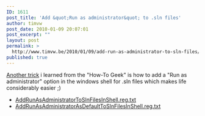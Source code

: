 ```yaml
---
ID: 1611
post_title: 'Add &quot;Run as administrator&quot; to .sln files'
author: timvw
post_date: 2010-01-09 20:07:01
post_excerpt: ""
layout: post
permalink: >
  http://www.timvw.be/2010/01/09/add-run-as-administrator-to-sln-files/
published: true
---
```

<p><a href="http://www.howtogeek.com/howto/windows-vista/add-run-as-administrator-to-any-file-type-in-windows-vista/">Another trick</a> i learned from the "How-To Geek" is how to add a "Run as administrator" option in the windows shell for .sln files which makes life considerably easier ;)</p>

<ul>
<li><a href="http://www.timvw.be/wp-content/code/csharp/AddRunAsAdministratorToSlnFilesInShell.reg.txt">AddRunAsAdministratorToSlnFilesInShell.reg.txt</a></li>
<li><a href="http://www.timvw.be/wp-content/code/csharp/AddRunAsAdministratorAsDefaultToSlnFilesInShell.reg.txt">AddRunAsAdministratorAsDefaultToSlnFilesInShell.reg.txt</a></li>
</ul>